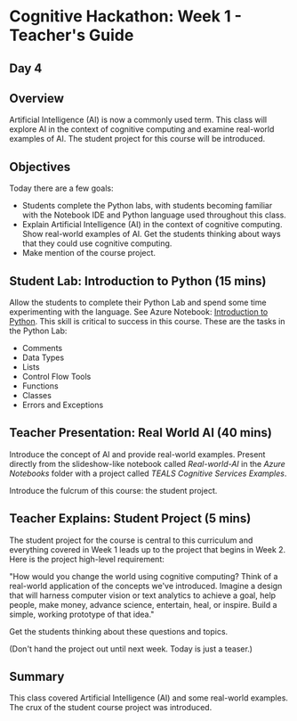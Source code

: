# Cognitive Hackathon: Week 1 - Teacher's Guide
## Day 4

## Overview
Artificial Intelligence (AI) is now a commonly used term. This class will explore AI in the context of cognitive computing and examine real-world examples of AI. The student project for this course will be introduced.

## Objectives
Today there are a few goals:
* Students complete the Python labs, with students becoming familiar with the Notebook IDE and Python language used throughout this class. 
* Explain Artificial Intelligence (AI) in the context of cognitive computing. Show real-world examples of AI. Get the students thinking about ways that they could use cognitive computing. 
* Make mention of the course project.

## Student Lab: Introduction to Python (15 mins)

Allow the students to complete their Python Lab and spend some time experimenting with the language. See Azure Notebook: [Introduction to Python]("https://notebooks.azure.com/dan-bcwqcg/projects/teals-cogserv-examples"). This skill is critical to success in this course. These are the tasks in the Python Lab:

* Comments
* Data Types
* Lists
* Control Flow Tools
* Functions
* Classes
* Errors and Exceptions


## Teacher Presentation: Real World AI (40 mins)

Introduce the concept of AI and provide real-world examples. Present directly from the slideshow-like notebook called *Real-world-AI* in the *Azure Notebooks* folder with a project called *TEALS Cognitive Services Examples*. 


Introduce the fulcrum of this course: the student project.

## Teacher Explains: Student Project (5 mins)

The student project for the course is central to this curriculum and everything covered in Week 1 leads up to the project that begins in Week 2.  Here is the project high-level requirement: 

"How would you change the world using cognitive computing? Think of a real-world application of the concepts we've introduced. Imagine a design that will harness computer vision or text analytics to achieve a goal, help people, make money, advance science, entertain, heal, or inspire. Build a simple, working prototype of that idea."

Get the students thinking about these questions and topics.

(Don't hand the project out until next week. Today is just a teaser.)

## Summary
This class covered Artificial Intelligence (AI) and some real-world examples. The crux of the student course project was introduced.
